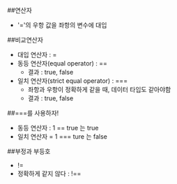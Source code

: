 ##연산자
- '='의 우항 값을 좌항의 변수에 대입

##비교연산자
- 대입 연산자 : =
- 동등 연산자(equal operator) : ==
    - 결과 : true, false
- 일치 연산자(strict equal operator) : ===
    - 좌항과 우항이 정확하게 같을 때, 데이터 타입도 같아야함
    - 결과 : true, false

##===를 사용하자!
- 동등 연산자 : 1 == true 는 true
- 일치 연산자 = 1 === ture 는 false    

##부정과 부등호
- != 
- 정확하게 같지 않다 : !==